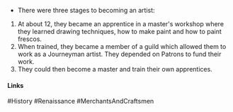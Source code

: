- There were three stages to becoming an artist:

1. At about 12, they became an apprentice in a master's workshop where they learned drawing techniques, how to make paint and how to paint frescos.
2. When trained, they became a member of a guild which allowed them to work as a Journeyman artist. They depended on Patrons to fund their work.
3. They could then become a master and train their own apprentices.

#### Links
#History #Renaissance #MerchantsAndCraftsmen 